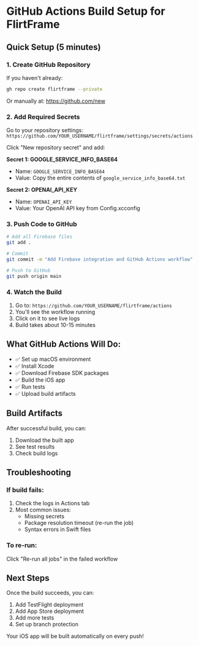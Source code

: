 # GitHub Actions Build Setup for FlirtFrame

## Quick Setup (5 minutes)

### 1. Create GitHub Repository
If you haven't already:
```bash
gh repo create flirtframe --private
```

Or manually at: https://github.com/new

### 2. Add Required Secrets
Go to your repository settings:
`https://github.com/YOUR_USERNAME/flirtframe/settings/secrets/actions`

Click "New repository secret" and add:

**Secret 1: GOOGLE_SERVICE_INFO_BASE64**
- Name: `GOOGLE_SERVICE_INFO_BASE64`
- Value: Copy the entire contents of `google_service_info_base64.txt`

**Secret 2: OPENAI_API_KEY**
- Name: `OPENAI_API_KEY`
- Value: Your OpenAI API key from Config.xcconfig

### 3. Push Code to GitHub
```bash
# Add all Firebase files
git add .

# Commit
git commit -m "Add Firebase integration and GitHub Actions workflow"

# Push to GitHub
git push origin main
```

### 4. Watch the Build
1. Go to: `https://github.com/YOUR_USERNAME/flirtframe/actions`
2. You'll see the workflow running
3. Click on it to see live logs
4. Build takes about 10-15 minutes

## What GitHub Actions Will Do:
- ✅ Set up macOS environment
- ✅ Install Xcode
- ✅ Download Firebase SDK packages
- ✅ Build the iOS app
- ✅ Run tests
- ✅ Upload build artifacts

## Build Artifacts
After successful build, you can:
1. Download the built app
2. See test results
3. Check build logs

## Troubleshooting

### If build fails:
1. Check the logs in Actions tab
2. Most common issues:
   - Missing secrets
   - Package resolution timeout (re-run the job)
   - Syntax errors in Swift files

### To re-run:
Click "Re-run all jobs" in the failed workflow

## Next Steps
Once the build succeeds, you can:
1. Add TestFlight deployment
2. Add App Store deployment
3. Add more tests
4. Set up branch protection

Your iOS app will be built automatically on every push!